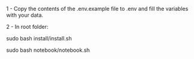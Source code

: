 1 - Copy the contents of the .env.example file to .env and fill the variables with your data.

2 - In root folder:

sudo bash install/install.sh

sudo bash notebook/notebook.sh